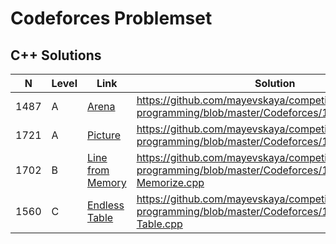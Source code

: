 # Codeforces Problemset
## C++ Solutions

|N|Level|Link|Solution|
|-|-|-|-|
|1487|A|[Arena](https://codeforces.com/problemset/problem/1487/A)|https://github.com/mayevskaya/competitive-programming/blob/master/Codeforces/1487A_Arena.cpp|
|1721|A|[Picture](https://codeforces.com/problemset/problem/1721/A)|https://github.com/mayevskaya/competitive-programming/blob/master/Codeforces/1721A_Picture.cpp|
|1702|B|[Line from Memory](https://codeforces.com/problemset/problem/1487/A)|https://github.com/mayevskaya/competitive-programming/blob/master/Codeforces/1702B_3-Chars-Memorize.cpp|
|1560|C|[Endless Table](https://codeforces.com/problemset/problem/1560/C)|https://github.com/mayevskaya/competitive-programming/blob/master/Codeforces/1560C_Endless-Table.cpp|